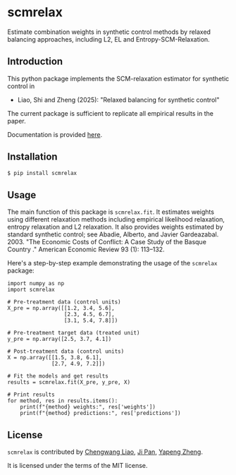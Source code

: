 # scmrelax

Estimate combination weights in synthetic control methods by relaxed balancing approaches, including L2, EL and Entropy-SCM-Relaxation.

## Introduction

This python package implements the SCM-relaxation estimator for synthetic control in

- Liao, Shi and Zheng (2025): "Relaxed balancing for synthetic control"

The current package is sufficient to replicate all empirical results in the paper. 

Documentation is provided [here](https://scmrelax.readthedocs.io/en/latest/).
## Installation

```bash
$ pip install scmrelax
```

## Usage

The main function of this package is `scmrelax.fit`. It estimates weights using different relaxation methods including empirical likelihood relaxation, entropy relaxation and L2 relaxation. It also provides weights estimated by standard synthetic control; see Abadie, Alberto, and Javier Gardeazabal. 2003. "The Economic Costs of Conflict: A Case Study of the Basque Country ." American Economic Review 93 (1): 113–132.

Here's a step-by-step example demonstrating the usage of the `scmrelax` package:

```
import numpy as np
import scmrelax

# Pre-treatment data (control units)
X_pre = np.array([[1.2, 3.4, 5.6],
                  [2.3, 4.5, 6.7],
                  [3.1, 5.4, 7.8]])

# Pre-treatment target data (treated unit)
y_pre = np.array([2.5, 3.7, 4.1])

# Post-treatment data (control units)
X = np.array([[1.5, 3.8, 6.1],
              [2.7, 4.9, 7.2]])

# Fit the models and get results
results = scmrelax.fit(X_pre, y_pre, X)

# Print results
for method, res in results.items():
    print(f"{method} weights:", res['weights'])
    print(f"{method} predictions:", res['predictions'])
```       

## License

`scmrelax` is contributed by [Chengwang Liao](https://github.com/cwleo), [Ji Pan](https://github.com/PanJi-0), [Yapeng Zheng](https://github.com/YapengZheng). 

It is licensed under the terms of the MIT license.